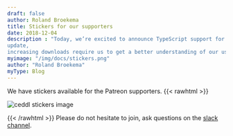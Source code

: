 ```yaml
---
draft: false
author: Roland Broekema
title: Stickers for our supporters
date: 2018-12-04
description : "Today, we’re excited to announce TypeScript support for ceddl polyfill via release 0.9.9. Also in this
update,
increasing downloads require us to get a better understanding of our users."
myimage: "/img/docs/stickers.png"
author: "Roland Broekema"
myType: Blog
---
```


We have stickers available for the Patreon supporters.
{{< rawhtml >}}
<p><img src="/img/docs/stickers.png" alt="ceddl stickers image"></p>
{{< /rawhtml >}}
Please do not hesitate to join, ask questions on
the <a href="https://join.slack.com/t/ceddl/shared_invite/enQtNDgzMTMxMDg1NTA2LTU1OGNkNGI5ZTkyYmIxYzNlZjUwOTQzNTA2YzBjN2QzZjFmNjhhZGJjY2VlYmUwNTkzYjkwYjZmMGRkZGY1NjU" title="Join our slack chanel"><span>
slack channel</span></a>.
